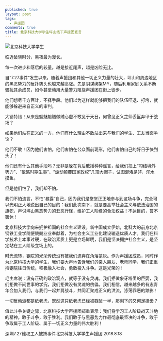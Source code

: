 ```yaml
---
published: true
layout: post
tags:
  - 声援团
comments: true
title: 北京科技大学学生坪山线下声援团宣言
---
```


 ![北京科技大学学生][1]
 
临近破晓时分，黑夜最为漫长。

每一次进步和落后的较量，越是接近尾声，越是凶险无比。

自“7.27事件”发生以来，随着声援团和其他一切正义力量的壮大，坪山和周边地区的黑恶势力的反扑势头也越来越高涨。先是阴谋绑架MY，随后利用家庭关系不断骚扰其余成员，如今甚至动用大量警力阻挠声援团在街上徒步。

他们想尽千方百计，不择手段。他们以为这样就能够把我们的队伍吓退、打垮，就能够躲避来自正义的审判。

大错特错！从来是魑魅魍魉做贼心虚不敢见于天日，何曾见正义之师丢盔弃甲于战场？

如果他们站在正义的一方，他们有什么理由不敢站出来与我们的学生、工友当面争论？

他们不敢！因为他们害怕，他们害怕在公众面前现形，他们害怕自己的好日子快到头了！

他们还有什么其他手段吗？无非是躲在背后散播种种谣言，给我们扣上“勾结境外势力”、“敏感时期生事”、“煽动颠覆国家政权”几顶大帽子，试图混淆是非、浑水摸鱼。

但是他们怕了，我们却不怕。

我们不怕流言，不怕“暴露”自己，因为我们是堂堂正正地参与到这场斗争，完全可以光明正大地说出自己的目的：我们此次南下，就是要高举社会主义与依法治国的旗帜，声讨坪山黑恶势力的丑恶行径，维护工人阶级的合法权益！不达目的，誓不罢休！

北京科技大学向来拥护祖国的社会主义建设。新中国成立伊始，北科大的前身北京钢铁工业学院便兢兢业业奉献着，为社会主义工业化建设输送优质人才。我们在科学技术上本事过硬，在政治素质上更是立场鲜明，我们是坚决拥护社会主义，是坚定站在工人阶级立场上的。

时光流转，钢院的光荣传统没有被我们遗弃在角落蒙灰。作为声援团成员，同时作为北京科技大学的学生，我们要大声地告诉我们的亲人朋友、老师同学，我们正重拾钢院往日传统，积极融入社会，勇敢投入斗争。这是光荣的！
  
毛主席说：没有正确的政治观点，就等于没有灵魂。我们拒做象牙塔里的巨婴，我们拒做不问世事的学究，我们拒做没有灵魂的傀儡。我们相信，越来越多的有志青年会加入我们，与我们一起并肩战斗，共同汇聚成正义的洪流，涤荡罪恶的踪影！

一切反动派都是纸老虎，既然这只纸老虎已经被戳破一半，那剩下的又何足挂齿？

值此斗争关键之际，北京科技大学声援团郑重表示：我们将学习工人阶级战天斗地的精神，敢于斗争，敢于胜利。我们敢于与黑恶势力作最彻底最坚决的斗争，敢于争取属于工人阶级、属于一切正义力量的伟大胜利！


深圳7.27维权工人被捕事件北京科技大学学生声援团
2018.8.18

[1]: https://upload.cc/i1/2018/08/19/cN3vkH.jpg
